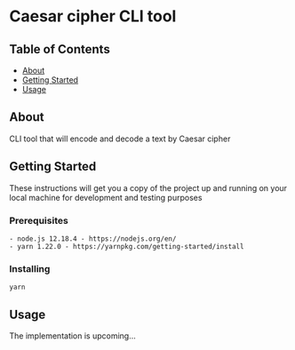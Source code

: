 # Caesar cipher CLI tool

## Table of Contents

- [About](#about)
- [Getting Started](#getting_started)
- [Usage](#usage)

## About <a name = "about"></a>

CLI tool that will encode and decode a text by Caesar cipher

## Getting Started <a name = "getting_started"></a>

These instructions will get you a copy of the project up and running on your local machine for development and testing purposes

### Prerequisites

```
- node.js 12.18.4 - https://nodejs.org/en/
- yarn 1.22.0 - https://yarnpkg.com/getting-started/install
```

### Installing

```
yarn
```

## Usage <a name = "usage"></a>

The implementation is upcoming...
